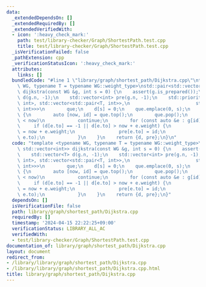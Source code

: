 ```yaml
---
data:
  _extendedDependsOn: []
  _extendedRequiredBy: []
  _extendedVerifiedWith:
  - icon: ':heavy_check_mark:'
    path: test/library-checker/Graph/ShortestPath.test.cpp
    title: test/library-checker/Graph/ShortestPath.test.cpp
  _isVerificationFailed: false
  _pathExtension: cpp
  _verificationStatusIcon: ':heavy_check_mark:'
  attributes:
    links: []
  bundledCode: "#line 1 \"library/graph/shortest_path/Dijkstra.cpp\"\ntemplate <typename\
    \ WG, typename T = typename WG::weight_type>\nstd::pair<std::vector<T>, std::vector<int>>\
    \ dijkstra(const WG &g, int s = 0) {\n    assert(g.is_prepared());\n    std::vector<T>\
    \ d(g.n, -1);\n    std::vector<int> pre(g.n, -1);\n    std::priority_queue<std::pair<T,\
    \ int>, std::vector<std::pair<T, int>>,\n                        std::greater<std::pair<T,\
    \ int>>>\n        que;\n    d[s] = 0;\n    que.emplace(0, s);\n    while (que.size())\
    \ {\n        auto [now, id] = que.top();\n        que.pop();\n        if (d[id]\
    \ < now)\n            continue;\n        for (const auto &e : g[id])\n       \
    \     if (d[e.to] == -1 || d[e.to] > now + e.weight) {\n                d[e.to]\
    \ = now + e.weight;\n                pre[e.to] = id;\n                que.emplace(d[e.to],\
    \ e.to);\n            }\n    }\n    return {d, pre};\n}\n"
  code: "template <typename WG, typename T = typename WG::weight_type>\nstd::pair<std::vector<T>,\
    \ std::vector<int>> dijkstra(const WG &g, int s = 0) {\n    assert(g.is_prepared());\n\
    \    std::vector<T> d(g.n, -1);\n    std::vector<int> pre(g.n, -1);\n    std::priority_queue<std::pair<T,\
    \ int>, std::vector<std::pair<T, int>>,\n                        std::greater<std::pair<T,\
    \ int>>>\n        que;\n    d[s] = 0;\n    que.emplace(0, s);\n    while (que.size())\
    \ {\n        auto [now, id] = que.top();\n        que.pop();\n        if (d[id]\
    \ < now)\n            continue;\n        for (const auto &e : g[id])\n       \
    \     if (d[e.to] == -1 || d[e.to] > now + e.weight) {\n                d[e.to]\
    \ = now + e.weight;\n                pre[e.to] = id;\n                que.emplace(d[e.to],\
    \ e.to);\n            }\n    }\n    return {d, pre};\n}"
  dependsOn: []
  isVerificationFile: false
  path: library/graph/shortest_path/Dijkstra.cpp
  requiredBy: []
  timestamp: '2024-04-15 22:22:25+09:00'
  verificationStatus: LIBRARY_ALL_AC
  verifiedWith:
  - test/library-checker/Graph/ShortestPath.test.cpp
documentation_of: library/graph/shortest_path/Dijkstra.cpp
layout: document
redirect_from:
- /library/library/graph/shortest_path/Dijkstra.cpp
- /library/library/graph/shortest_path/Dijkstra.cpp.html
title: library/graph/shortest_path/Dijkstra.cpp
---
```

